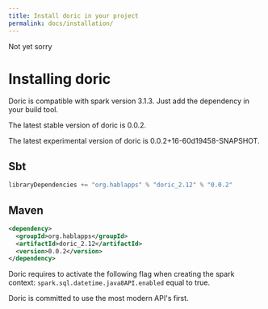 ```yaml
---
title: Install doric in your project
permalink: docs/installation/
---
```

Not yet sorry
# Installing doric
Doric is compatible with spark version 3.1.3. Just add the dependency in your build tool.

The latest stable version of doric is 0.0.2.

The latest experimental version of doric is 0.0.2+16-60d19458-SNAPSHOT.

## Sbt
```scala
libraryDependencies += "org.hablapps" % "doric_2.12" % "0.0.2"
```
## Maven
```xml
<dependency>
  <groupId>org.hablapps</groupId>
  <artifactId>doric_2.12</artifactId>
  <version>0.0.2</version>
</dependency>
```

Doric requires to activate the following flag when creating the spark context:
`spark.sql.datetime.java8API.enabled` equal to true.

Doric is committed to use the most modern API's first.
